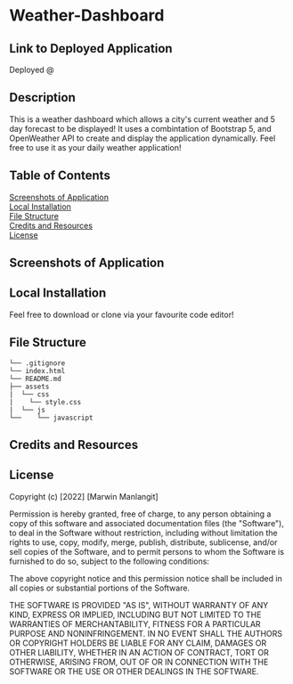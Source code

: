 # Weather-Dashboard
## Link to Deployed Application
Deployed @ 

## Description
This is a weather dashboard which allows a city's current weather and 5 day forecast to be displayed! It uses a combintation of Bootstrap 5, and OpenWeather API to create and display the application dynamically. Feel free to use it as your daily weather application!

## Table of Contents
[Screenshots of Application](#Screenshots-of-Application) <br>
[Local Installation](#Local-Installation) <br>
[File Structure](#File-Structure) <br>
[Credits and Resources](#Credits-and-Resources) <br>
[License](#License)

## Screenshots of Application



## Local Installation
Feel free to download or clone via your favourite code editor!

## File Structure
```
└── .gitignore
└── index.html
└── README.md
├── assets
|  └── css
|    └── style.css
|  └── js
└──    └── javascript

```

## Credits and Resources


## License
Copyright (c) [2022] [Marwin Manlangit]

Permission is hereby granted, free of charge, to any person obtaining a copy
of this software and associated documentation files (the "Software"), to deal
in the Software without restriction, including without limitation the rights
to use, copy, modify, merge, publish, distribute, sublicense, and/or sell
copies of the Software, and to permit persons to whom the Software is
furnished to do so, subject to the following conditions:

The above copyright notice and this permission notice shall be included in all
copies or substantial portions of the Software.

THE SOFTWARE IS PROVIDED "AS IS", WITHOUT WARRANTY OF ANY KIND, EXPRESS OR
IMPLIED, INCLUDING BUT NOT LIMITED TO THE WARRANTIES OF MERCHANTABILITY,
FITNESS FOR A PARTICULAR PURPOSE AND NONINFRINGEMENT. IN NO EVENT SHALL THE
AUTHORS OR COPYRIGHT HOLDERS BE LIABLE FOR ANY CLAIM, DAMAGES OR OTHER
LIABILITY, WHETHER IN AN ACTION OF CONTRACT, TORT OR OTHERWISE, ARISING FROM,
OUT OF OR IN CONNECTION WITH THE SOFTWARE OR THE USE OR OTHER DEALINGS IN THE
SOFTWARE.
